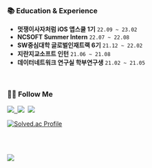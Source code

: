 <!-- # [고도현(Dohyeon Ko)](https://my.surfit.io/w/1349169334) 🙋‍♂️ -->

### 📚 Education & Experience
- **멋쟁이사자처럼 iOS 앱스쿨 1기** `22.09 ~ 23.02`
- **NCSOFT Summer Intern** `22.07 ~ 22.08`
- **SW중심대학 글로벌인재트랙 6기** `21.12 ~ 22.02`
- **지란지교소프트 인턴** `21.06 ~ 21.08`
- **데이터네트워크 연구실 학부연구생** `21.02 ~ 21.05`

<br>

<!-- ### 🔨 Tech Stacks

<p align='left'>
  <img src="https://img.shields.io/badge/Swift-F05138?style=flat&logo=swift&logoColor=white"/>
  <img src="https://img.shields.io/badge/SwiftUI-0D0D0D?style=flat&logo=swift&logoColor=blue"/>
  <img src="https://img.shields.io/badge/UIKit-2398F3?style=flat&logo=UIKit&logoColor=skyblue"/>
  <img src="https://img.shields.io/badge/Firebase-FFFFFF?style=flat&logo=firebase&logoColor=whiteyellow"/>
<p>
 -->

### 🙋‍♂️ Follow Me

<p>
  <a href="https://my.surfit.io/w/1349169334"><img src="https://img.shields.io/badge/Resume-black?style=flat&logo=awesomelists&logoColor=white&link=https://my.surfit.io/w/1349169334"/>&nbsp
  <a href="https://codekodo.tistory.com"><img src="https://img.shields.io/badge/Blog-FF5722?style=flat&logo=Blogger&logoColor=white&link=https://codekodo.tistory.com"/></a>&nbsp
<!--   <a href="https://www.linkedin.com/in/dohyeonko"><img src="https://img.shields.io/badge/Linkedin-0077b5?style=flat&logo=Linkedin&logoColor=white&link=https://www.linkedin.com/in/dohyeonko/"/></a>&nbsp -->
  <a href="mailto:kodo@kakao.com"><img src="https://img.shields.io/badge/Email-d14836?style=flat&logo=Gmail&logoColor=white"/></a>&nbsp
</p>
  
[![Solved.ac Profile](http://mazassumnida.wtf/api/v2/generate_badge?boj=k906506)](https://solved.ac/profile/k906506)

<br>
<br>
  
<a href="https://hits.seeyoufarm.com"><img src="https://hits.seeyoufarm.com/api/count/incr/badge.svg?url=https%3A%2F%2Fgithub.com%2Fk906506&count_bg=%2379C83D&title_bg=%23555555&icon=&icon_color=%23E7E7E7&title=Today&edge_flat=false"/></a>
